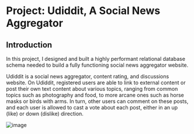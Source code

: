 # Project: Udiddit, A Social News Aggregator

## Introduction

In this project, I designed and built a highly performant relational database schema needed to build a fully functioning social news aggregator website.

Udiddit is a social news aggregator, content rating, and discussions website. On Udiddit, registered users are able to link to external content or post their own text content about various topics, ranging from common topics such as photography and food, to more arcane ones such as horse masks or birds with arms. In turn, other users can comment on these posts, and each user is allowed to cast a vote about each post, either in an up (like) or down (dislike) direction.


![image](https://github.com/user-attachments/assets/7012c9c0-5a23-47b2-8a14-1bb124c8bf65)

